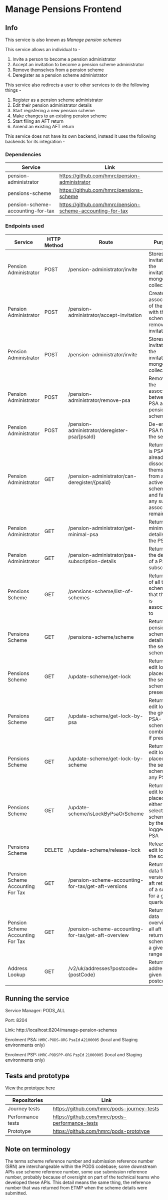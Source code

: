# Manage Pensions Frontend 

## Info
   
This service is also known as *Manage pension schemes*

This service allows an individual to -
1. Invite a person to become a pension administrator
2. Accept an invitation to become a pension scheme administrator
3. Remove themselves from a pension scheme
4. Deregister as a pension scheme administrator
 
This service also redirects a user to other services to do the following things -
1. Register as a pension scheme administrator
2. Edit their pension administrator details
3. Start registering a new pension scheme
4. Make changes to an existing pension scheme
5. Start filing an AFT return
6. Amend an existing AFT return

This service does not have its own backend, instead it uses the following backends for its integration -

### Dependencies

| Service                           | Link                                                      |
|-----------------------------------|-----------------------------------------------------------|
| pension-administrator             | https://github.com/hmrc/pension-administrator             |
| pensions-scheme                   | https://github.com/hmrc/pensions-scheme                   |
| pension-scheme-accounting-for-tax | https://github.com/hmrc/pension-scheme-accounting-for-tax |

### Endpoints used

| Service                           | HTTP Method | Route                                               | Purpose                                                                                                                  |
|-----------------------------------|-------------|-----------------------------------------------------|--------------------------------------------------------------------------------------------------------------------------|
| Pension Administrator             | POST        | /pension-administrator/invite                       | Stores an invitation in the invitations mongo collection                                                                 |
| Pension Administrator             | POST        | /pension-administrator/accept-invitation            | Creates an association of the PSA with the scheme and removes invitation                                                 |
| Pension Administrator             | POST        | /pension-administrator/invite                       | Stores an invitation in the invitations mongo collection                                                                 |
| Pension Administrator             | POST        | /pension-administrator/remove-psa                   | Removes the association between PSA and pension scheme                                                                   |
| Pension Administrator             | POST        | /pension-administrator/deregister-psa/{psaId}       | De-enrols a PSA from the service                                                                                         |
| Pension Administrator             | GET         | /pension-administrator/can-deregister/{psaId}       | Returns true is PSA has already dissociated themselves from all active schemes and false if any such associations remain |
| Pension Administrator             | GET         | /pension-administrator/get-minimal-psa              | Returns minimal details of the PSA                                                                                       |
| Pension Administrator             | GET         | /pension-administrator/psa-subscription-details     | Returns all the details of a PSA subscription                                                                            |
| Pensions Scheme                   | GET         | /pensions-scheme/list-of-schemes                    | Returns a list of all the schemes that the PSA is associated to                                                          |
| Pensions Scheme                   | GET         | /pensions-scheme/scheme                             | Returns pension scheme details of the selected scheme                                                                    |
| Pensions Scheme                   | GET         | /update-scheme/get-lock                             | Returns an edit lock placed on the selected scheme, if present                                                           |
| Pensions Scheme                   | GET         | /update-scheme/get-lock-by-psa                      | Returns an edit lock for the given PSA-scheme combination, if present                                                    |
| Pensions Scheme                   | GET         | /update-scheme/get-lock-by-scheme                   | Returns an edit lock placed on the selected scheme by any PSA                                                            |
| Pensions Scheme                   | GET         | /update-scheme/isLockByPsaOrScheme                  | Returns an edit lock placed either on the selected scheme or by the logged in PSA                                        |
| Pensions Scheme                   | DELETE      | /update-scheme/release-lock                         | Release the edit lock on the scheme                                                                                      |
| Pension Scheme Accounting For Tax | GET         | /pension-scheme-accounting-for-tax/get-aft-versions | Return the data from all versions of aft returns of a scheme for a given quarter                                         |
| Pension Scheme Accounting For Tax | GET         | /pension-scheme-accounting-for-tax/get-aft-overview | Return the data overview of all aft returns of a scheme for a given time range                                           |
| Address Lookup                    | GET         | /v2/uk/addresses?postcode={postCode}                | Returns all addresses at given postcode                                                                                  |

## Running the service
 
Service Manager: PODS_ALL

Port: 8204

Link: http://localhost:8204/manage-pension-schemes

Enrolment PSA: `HMRC-PODS-ORG` `PsaId` `A2100005` (local and Staging environments only)

Enrolment PSP: `HMRC-PODSPP-ORG` `PspId` `21000005` (local and Staging environments only)
## Tests and prototype

[View the prototype here](https://pods-prototype.herokuapp.com/)

| Repositories      | Link                                           |
|-------------------|------------------------------------------------|
| Journey tests     | https://github.com/hmrc/pods-journey-tests     |
| Performance tests | https://github.com/hmrc/pods-performance-tests |
| Prototype         | https://github.com/hmrc/pods-prototype         |           

## Note on terminology
The terms scheme reference number and submission reference number (SRN) are interchangeable within the PODS codebase; some downstream APIs use scheme reference number, some use submission reference number, probably because of oversight on part of the technical teams who developed these APIs. This detail means the same thing, the reference number that was returned from ETMP when the scheme details were submitted.
